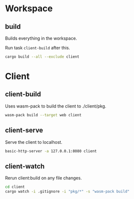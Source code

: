 # Workspace

## build

Builds everything in the workspace.

Run task `client-build` after this.

```bash
cargo build --all --exclude client
```

# Client

## client-build

Uses wasm-pack to build the client to ./client/pkg.

```bash
wasm-pack build --target web client
```

## client-serve

Serve the client to localhost.

```bash
basic-http-server -a 127.0.0.1:8080 client
```

## client-watch

Rerun client:build on any file changes.

```bash
cd client
cargo watch -i .gitignore -i "pkg/*" -s "wasm-pack build"
```
